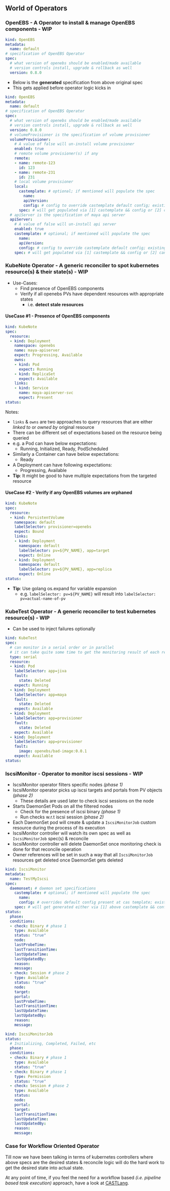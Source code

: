## World of Operators


### OpenEBS - A Operator to install & manage OpenEBS components - WIP
```yaml
kind: OpenEBS
metadata:
  name: default
# specification of OpenEBS Operator
spec:
  # what version of openebs should be enabled/made available
  # version controls install, upgrade & rollback as well
  version: 0.8.0
```

- Below is the **generated** specification from above original spec
- This gets applied before operator logic kicks in
```yaml
kind: OpenEBS
metadata:
  name: default
# specification of OpenEBS Operator
spec:
  # what version of openebs should be enabled/made available
  # version controls install, upgrade & rollback as well
  version: 0.8.0
  # volumeProvisioner is the specification of volume provisioner
  volumeProvisioner:
    # A value of false will un-install volume provisioner
    enabled: true
    # remote volume provisioner(s) if any
    remote: 
    - name: remote-123
      id: 123
    - name: remote-231
      id: 231
    # local volume provisioner
    local:
      castemplate: # optional; if mentioned will populate the spec
        name:
        apiVersion:
        config: # config to override castemplate default config; existing helm values should fit in
      spec: # will get populated via [1] castemplate && config or [2] can be inline; [1] overrides [2]
  # apiServer is the specification of maya api server
  apiServer:
    # A value of false will un-install api server
    enabled: true
    castemplate: # optional; if mentioned will populate the spec
      name:
      apiVersion:
      config: # config to override castemplate default config; existing helm values should fit in
    spec: # will get populated via [1] castemplate && config or [2] can be inline; [1] overrides [2]
```

### KubeNote Operator - A generic reconciler to spot kubernetes resource(s) & their state(s) - WIP
- Use-Cases:
  - Find presence of OpenEBS components
  - Verify if all openebs PVs have dependent resources with appropriate states
    - i.e. **detect stale resources**

#### UseCase #1 - Presence of OpenEBS components
```yaml
kind: KubeNote
spec:
  resource:
  - kind: Deployment
    namespace: openebs
    name: maya-apiserver
    expect: Progressing, Available
    owns:
    - kind: Pod
      expect: Running
    - kind: ReplicaSet
      expect: Available
    links:
    - kind: Service
      name: maya-apiserver-svc
      expect: Present
status:
```

Notes:
- `links` & `owns` are two approaches to query resources that are either _linked to_ or _owned by_ original resource
- There can be different set of expectations based on the resource being queried
- e.g. a Pod can have below expectations:
  - Running, Initialized, Ready, PodScheduled
- Similarly a Container can have below expectations:
  - Ready
- A Deployment can have following expectations:
  - Progressing, Available
- **Tip**: It might be good to have multiple expectations from the targeted resource

#### UseCase #2 - Verify if any OpenEBS volumes are orphaned
```yaml
kind: KubeNote
spec:
  resource:
  - kind: PersistentVolume
    namespace: default
    labelSelector: provisioner=openebs
    expect: Bound
    links:
    - kind: Deployment
      namespace: default
      labelSelector: pv=${PV_NAME}, app=target
      expect: Online
    - kind: Deployment
      namespace: default
      labelSelector: pv=${PV_NAME}, app=replica
      expect: Online
status:
```
- **Tip**: Use golang os.expand for variable expansion 
  - e.g. `labelSelector: pv=${PV_NAME}` will result into `labelSelector: pv=actual-name-of-pv`


### KubeTest Operator - A generic reconciler to test kubernetes resource(s) - WIP
- Can be used to inject failures optionally
```yaml
kind: KubeTest
spec:
  # can monitor in a serial order or in parallel
  # it can take quite some time to get the monitoring result of each resource
  type: serial
  resource:
  - kind: Pod
    labelSelector: app=jiva
    fault:
      state: Deleted
    expect: Running
  - kind: Deployment
    labelSelector: app=maya
    fault:
      state: Deleted
    expect: Available
  - kind: Deployment
    labelSelector: app=provisioner
    fault:
      state: Deleted
    expect: Available
  - kind: Deployment
    labelSelector: app=provisioner
    fault:
      image: openebs/bad-image:0.0.1
    expect: Available
status:
```

### IscsiMonitor - Operator to monitor iscsi sessions - WIP
- IscsiMonitor operator filters specific nodes _(phase 1)_
- IscsiMonitor operator picks up iscsi targets and portals from PV objects _(phase 2)_
  - These details are used later to check iscsi sessions on the node
- Starts DaemonSet Pods on all the filtered nodes 
  - Check for the presence of iscsi binary _(phase 1)_
  - Run checks w.r.t iscsi session _(phase 2)_
- Each DaemonSet pod will create & update a `IscsiMonitorJob` custom resource during the process of its execution
- IscsiMonitor controller will watch its own spec as well as `IscsiMonitorJob` spec(s) & reconcile
- IscsiMonitor controller will delete DaemonSet once monitoring check is done for that reconcile operation
- Owner references will be set in such a way that all `IscsiMonitorJob` resources get deleted once DaemonSet gets deleted

```yaml
kind: IscsiMonitor
metadata:
  name: TestMyIscsi
spec:
  daemonset: # daemon set specifications
    castemplate: # optional; if mentioned will populate the spec
      name:
      config: # overrides default config present at cas template; existing helm values should fit in
    spec: # will get generated either via [1] above castemplate && config or [2] can be inline; [1] overrides [2]
status:
  phase:
  conditions:
  - check: Binary # phase 1
    type: Available
    status: "true"
    node:
    lastProbeTime:
    lastTransitionTime:
    lastUpdateTime:
    lastUpdatedBy:
    reason:
    message:
  - check: Session # phase 2
    type: Available
    status: "true"
    node:
    target:
    portal:
    lastProbeTime:
    lastTransitionTime:
    lastUpdateTime:
    lastUpdatedBy:
    reason:
    message:
```
```yaml
kind: IscsiMonitorJob
status:
  # Initializing, Completed, Failed, etc
  phase:
  conditions:
  - check: Binary # phase 1
    type: Available
    status: "true"
  - check: Binary # phase 1
    type: Permission
    status: "true"
  - check: Session # phase 2
    type: Available
    status:
    node:
    portal:
    target:
    lastTransitionTime:
    lastUpdateTime:
    lastUpdatedBy:
    reason:
    message:
```

### Case for Workflow Oriented Operator
Till now we have been talking in terms of kubernetes controllers where above specs are the desired states & reconcile
logic will do the hard work to get the desired state into actual state.

At any point of time, if you feel the need for a workflow based _(i.e. pipeline based task execution)_ approach, have a
look at [CASTLang](https://github.com/AmitKumarDas/Decisions/blob/master/blogs/castlang_spinsoff_operator.md).
